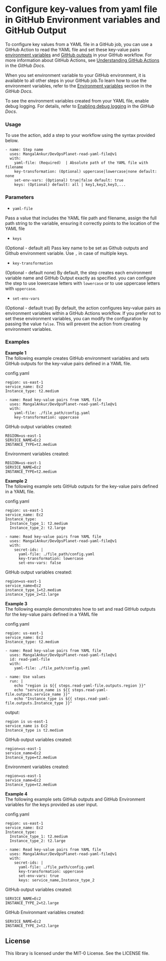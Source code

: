 # Configure key-values from yaml file in GitHub Environment variables and GitHub Output

To configure key values from a YAML file in a GitHub job, you can use a GitHub Action to read the YAML file and set these key-value pairs [environment variables](https://docs.github.com/en/actions/learn-github-actions/environment-variables) and [GitHub outputs](https://docs.github.com/en/actions/writing-workflows/choosing-what-your-workflow-does/passing-information-between-jobs) in your GitHub workflow. For more information about GitHub Actions, see [Understanding GitHub Actions](https://docs.github.com/en/actions/learn-github-actions/understanding-github-actions) in the *GitHub Docs*.


When you set environment variable to your GitHub environment, it is available to all other steps in your GitHub job.To learn how to use the environment variables, refer to the [Environment variables](https://docs.github.com/en/actions/learn-github-actions/environment-variables) section in the *GitHub Docs*.

To see the environment variables created from your YAML file, enable debug logging. For details, refer to [Enabling debug logging](https://docs.github.com/en/actions/monitoring-and-troubleshooting-workflows/enabling-debug-logging) in the *GitHub Docs*.


### Usage

To use the action, add a step to your workflow using the syntax provided below.

```
- name: Step name
  uses: MangalAnkur/DevOpsPlanet-read-yaml-file@v1
  with:
    yaml-file: (Required)  | Absolute path of the YAML file with filename
    key-transformation: (Optional) uppercase|lowercase|none default: none
    set-env-vars: (Optional) true|false default: true
    keys: (Optional) default: all | key1,key2,key3,...
```

### Parameters

- `yaml-file` 

Pass a value that includes the YAML file path and filename, assign the full path string to the variable, ensuring it correctly points to the location of the YAML file

- `keys`

(Optional - default all) Pass key name to be set as Github outputs and Github environment variable. Use `,` in case of multiple keys.

- `key-transformation`

(Optional - default none) By default, the step creates each environment variable name and GitHub Output exactly as specified. you can configure the step to use lowercase letters with `lowercase` or to use uppercase letters with `uppercase`.

- `set-env-vars`

(Optional - default true) By default, the action configures key-value pairs as environment variables within a GitHub Actions workflow. If you prefer not to set these environment variables, you can modify the configuration by passing the value `false`. This will prevent the action from creating environment variables.

### Examples

**Example 1**  
The following example creates GitHub environment variables and sets GitHub outputs for the key-value pairs defined in a YAML file.

config.yaml 
```
region: us-east-1
service_name: Ec2
Instance_type: t2.medium
```

```
- name: Read key-value pairs from YAML file 
  uses: MangalAnkur/DevOpsPlanet-read-yaml-file@v1
  with:
    yaml-file: ./file_path/config.yaml
    key-transformation: uppercase
```

GitHub output variables created:  

```
REGION=us-east-1
SERVICE_NAME=Ec2
INSTANCE_TYPE=t2.medium
```

Environment variables created:  

```
REGION=us-east-1
SERVICE_NAME=Ec2
INSTANCE_TYPE=t2.medium
```

**Example 2**  
The following example sets GitHub outputs for the key-value pairs defined in a YAML file.

config.yaml 
```
region: us-east-1
service_name: Ec2
Instance_type: 
  Instance_type_1: t2.medium
  Instance_type_2: t2.large
```

```
- name: Read key-value pairs from YAML file 
  uses: MangalAnkur/DevOpsPlanet-read-yaml-file@v1
  with:
    secret-ids: |
      yaml-file: ./file_path/config.yaml
      key-transformation: lowercase
      set-env-vars: false
```

GitHub output variables created:  

```
region=us-east-1
service_name=Ec2
instance_type_1=t2.medium
instance_type_2=t2.large
```

**Example 3**  
The following example demonstrates how to set and read GitHub outputs for the key-value pairs defined in a YAML file

config.yaml 
```
region: us-east-1
service_name: Ec2
Instance_type: t2.medium
```

```
- name: Read key-value pairs from YAML file 
  uses: MangalAnkur/DevOpsPlanet-read-yaml-file@v1
  id: read-yaml-file
  with:
    yaml-file: ./file_path/config.yaml

- name: Use values
  run: |
    echo "region is ${{ steps.read-yaml-file.outputs.region }}"
    echo "service_name is ${{ steps.read-yaml-file.outputs.service_name }}"
    echo "Instance_type is ${{ steps.read-yaml-file.outputs.Instance_type }}"
```

output:

```
region is us-east-1
service_name is Ec2
Instance_type is t2.medium
```

GitHub output variables created:  

```
region=us-east-1
service_name=Ec2
Instance_type=t2.medium
```

Environment variables created:  

```
region=us-east-1
service_name=Ec2
Instance_type=t2.medium
```
**Example 4**  
The following example sets GitHub outputs and GitHub Environment variables for the keys provided as user input.

config.yaml 
```
region: us-east-1
service_name: Ec2
Instance_type: 
  Instance_type_1: t2.medium
  Instance_type_2: t2.large
```

```
- name: Read key-value pairs from YAML file 
  uses: MangalAnkur/DevOpsPlanet-read-yaml-file@v1
  with:
    secret-ids: |
      yaml-file: ./file_path/config.yaml
      key-transformation: uppercase
      set-env-vars: true
      keys: service_name,Instance_type_2
```

GitHub output variables created:  

```
SERVICE_NAME=Ec2
INSTANCE_TYPE_2=t2.large
```

GitHub Environmant variables created:  

```
SERVICE_NAME=Ec2
INSTANCE_TYPE_2=t2.large
```

## License

This library is licensed under the MIT-0 License. See the LICENSE file.